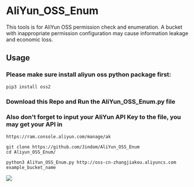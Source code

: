 # AliYun_OSS_Enum

This tools is for AliYun OSS permission check and enumeration. 
A bucket with inappropriate permission configuration may cause information leakage and economic loss.

## Usage

### Please make sure install aliyun oss python package first:
```
pip3 install oss2
```
### Download this Repo and Run the AliYun_OSS_Enum.py file
### Also don't forget to input your AliYun API Key to the file, you may get your API in 
```https://ram.console.aliyun.com/manage/ak```

```
git clone https://github.com/Jindom/AliYun_OSS_Enum
cd Aliyun_OSS_Enum/

python3 AliYun_OSS_Enum.py http://oss-cn-zhangjiakou.aliyuncs.com example_bucket_name
```


![](https://i.imgur.com/AsMN6xP.png)
